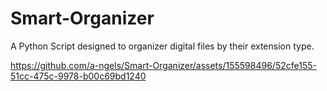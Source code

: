 # Smart-Organizer
A Python Script designed to organizer digital files by their extension type.

https://github.com/a-ngels/Smart-Organizer/assets/155598496/52cfe155-51cc-475c-9978-b00c69bd1240

